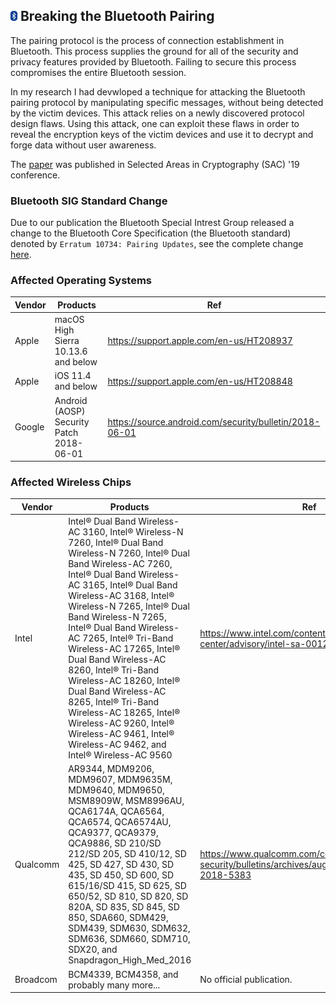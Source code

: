 ## <img src="img/Bluetooth.svg" alt="drawing" width="11"/> Breaking the Bluetooth Pairing

The pairing protocol is the process of connection establishment in Bluetooth. This process supplies the ground for all of the security and privacy features provided by Bluetooth. Failing to secure this process compromises the entire Bluetooth session.

In my research I had devwloped a technique for attacking the Bluetooth pairing protocol by manipulating specific messages, without being detected by the victim devices. This attack relies on a newly discovered protocol design flaws. Using this attack, one can exploit these flaws in order to reveal the encryption keys of the victim devices and use it  to decrypt and forge data without user awareness.

The [paper](https://www.springerprofessional.de/en/breaking-the-bluetooth-pairing-the-fixed-coordinate-invalid-curv/17554980) was published in Selected Areas in Cryptography (SAC) '19 conference.

### Bluetooth SIG Standard Change
Due to our publication the Bluetooth Special Intrest Group released a change to the Bluetooth Core Specification (the Bluetooth standard) denoted by ``Erratum 10734: Pairing
Updates``, see the complete change [here](https://www.bluetooth.org/docman/handlers/downloaddoc.ashx?doc_id=447440).

### Affected Operating Systems

| Vendor        | Products       | Ref   |
| ------------- |-------------| -----|
| Apple  | macOS High Sierra 10.13.6 and below | https://support.apple.com/en-us/HT208937 |
| Apple  | iOS 11.4 and below | https://support.apple.com/en-us/HT208848 |
| Google | Android (AOSP) Security Patch 2018-06-01 | https://source.android.com/security/bulletin/2018-06-01 |

### Affected Wireless Chips

| Vendor        | Products       | Ref   |
| ------------- |-------------| -----|
| Intel | Intel® Dual Band Wireless-AC 3160, Intel® Wireless-N 7260, Intel® Dual Band Wireless-N 7260, Intel® Dual Band Wireless-AC 7260, Intel® Dual Band Wireless-AC 3165, Intel® Dual Band Wireless-AC 3168, Intel® Wireless-N 7265, Intel® Dual Band Wireless-N 7265, Intel® Dual Band Wireless-AC 7265, Intel® Tri-Band Wireless-AC 17265, Intel® Dual Band Wireless-AC 8260, Intel® Tri-Band Wireless-AC 18260, Intel® Dual Band Wireless-AC 8265, Intel® Tri-Band Wireless-AC 18265, Intel® Wireless-AC 9260, Intel® Wireless-AC 9461, Intel® Wireless-AC 9462, and Intel® Wireless-AC 9560 | https://www.intel.com/content/www/us/en/security-center/advisory/intel-sa-00128.html |
| Qualcomm | AR9344, MDM9206, MDM9607, MDM9635M, MDM9640, MDM9650, MSM8909W, MSM8996AU, QCA6174A, QCA6564, QCA6574, QCA6574AU, QCA9377, QCA9379, QCA9886, SD 210/SD 212/SD 205, SD 410/12, SD 425, SD 427, SD 430, SD 435, SD 450, SD 600, SD 615/16/SD 415, SD 625, SD 650/52, SD 810, SD 820, SD 820A, SD 835, SD 845, SD 850, SDA660, SDM429, SDM439, SDM630, SDM632, SDM636, SDM660, SDM710, SDX20, and Snapdragon\_High\_Med\_2016 | https://www.qualcomm.com/company/product-security/bulletins/archives/august-2018#_CVE-2018-5383 |
| Broadcom | BCM4339, BCM4358, and probably many more... | No official publication. |
